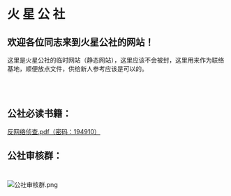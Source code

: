 # 火   星   公   社

## 欢迎各位同志来到火星公社的网站！<br>
这里是火星公社的临时网站（静态网站），这里应该不会被封，这里用来作为联络基地，顺便放点文件，供给新人参考应该是可以的。

<br><br>
## 公社必读书籍：<br>
[反网络侦查.pdf（密码：194910）](https://p2pissotpopular.github.io/Mars_Commune/反网络侦查（密-码194910）.pdf)

## 公社审核群：<br><br>
![公社审核群.png](https://p2pissotpopular.github.io/Mars_Commune/审核群图片.png)

